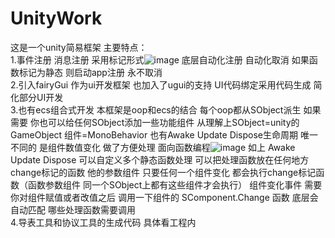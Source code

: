 # UnityWork
 这是一个unity简易框架  主要特点：  
 1.事件注册 消息注册 采用标记形式![image](https://github.com/huangjunxiang1/UnityWork/assets/88924054/4519310c-b94b-4c61-aa07-9438948ac654)
底层自动化注册 自动化取消  如果函数标记为静态 则启动app注册 永不取消  
2.引入fairyGui 作为ui开发框架  也加入了ugui的支持  UI代码绑定采用代码生成 简化部分UI开发  
3.也有ecs组合式开发 本框架是oop和ecs的结合  每个oop都从SObject派生  如果需要 你也可以给任何SObject添加一些功能组件 从理解上SObject=unity的GameObject  组件=MonoBehavior 也有Awake Update Dispose生命周期 唯一不同的  是组件数值变化 做了方便处理 面向函数编程![image](https://github.com/huangjunxiang1/UnityWork/assets/88924054/554ad4f8-39eb-48b2-a811-e87bb10a8dae) 如上  Awake Update Dispose 可以自定义多个静态函数处理 可以把处理函数放在任何地方  change标记的函数  他的参数组件 只要任何一个组件变化  都会执行change标记函数（函数参数组件 同一个SObject上都有这些组件才会执行） 组件变化事件  需要你对组件赋值或者改值之后 调用一下组件的 SComponent.Change 函数 底层会自动匹配 哪些处理函数需要调用  
4.导表工具和协议工具的生成代码  具体看工程内

